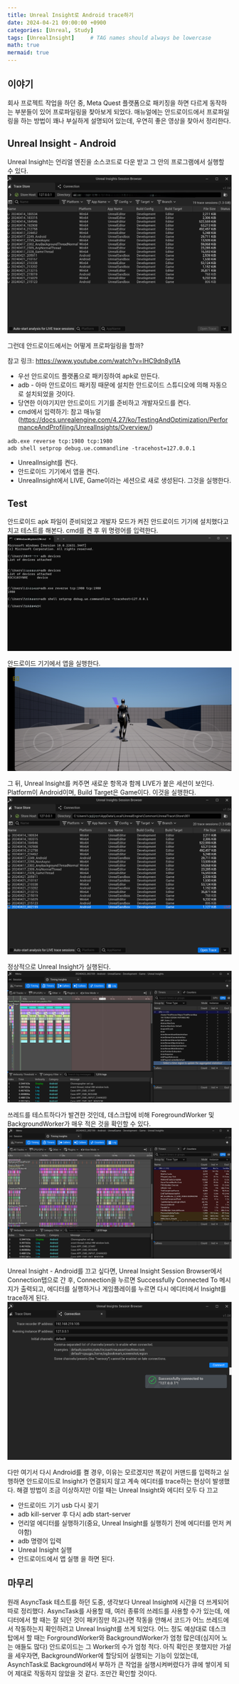 ```yaml
---
title: Unreal Insight로 Android trace하기
date: 2024-04-21 09:00:00 +0900
categories: [Unreal, Study]
tags: [UnrealInsight]     # TAG names should always be lowercase
math: true
mermaid: true
---
```

## 이야기
회사 프로젝트 작업을 하던 중, Meta Quest 플랫폼으로 패키징을 하면 다르게 동작하는 부분들이 있어 프로파일링을 찾아보게 되었다.
매뉴얼에는 안드로이드에서 프로파일링을 하는 방법이 꽤나 부실하게 설명되어 있는데, 우연히 좋은 영상을 찾아서 정리한다.

## Unreal Insight - Android

Unreal Insight는 언리얼 엔진을 소스코드로 다운 받고 그 안의 프로그램에서 실행할 수 있다.
![Untitled](/assets/UnrealInsightAndroid/UnrealInsight.png)

그런데 안드로이드에서는 어떻게 프로파일링을 할까?

참고 링크: <https://www.youtube.com/watch?v=IHC9dn8yl1A>

- 우선 안드로이드 플랫폼으로 패키징하여 apk로 만든다.
- adb - 아마 안드로이드 패키징 때문에 설치한 안드로이드 스튜디오에 의해 자동으로 설치되었을 것이다.
- 당연한 이야기지만 안드로이드 기기를 준비하고 개발자모드를 켠다.
- cmd에서 입력하기:
참고 매뉴얼(<https://docs.unrealengine.com/4.27/ko/TestingAndOptimization/PerformanceAndProfiling/UnrealInsights/Overview/>)


```text
adb.exe reverse tcp:1980 tcp:1980
adb shell setprop debug.ue.commandline -tracehost=127.0.0.1
```
- UnrealInsight를 켠다.
- 안드로이드 기기에서 앱을 켠다.
- UnrealInsight에서 LIVE, Game이라는 세션으로 새로 생성된다. 그것을 실행한다.

## Test

안드로이드 apk 파일이 준비되었고 개발자 모드가 켜진 안드로이드 기기에 설치했다고 치고 테스트를 해본다.
cmd를 켠 후 위 명령어를 입력한다.
![Untitled](/assets/UnrealInsightAndroid/cmdadb.png)

안드로이드 기기에서 앱을 실행한다.
![Untitled](/assets/UnrealInsightAndroid/AppInAndroid.jpg)

그 뒤, Unreal Insight를 켜주면 새로운 항목과 함께 LIVE가 붙은 세션이 보인다. Platform이 Android이며, Build Target은 Game이다. 이것을 실행한다.
![Untitled](/assets/UnrealInsightAndroid/LiveInsight.png)

정상적으로 Unreal Insight가 실행된다.
![Untitled](/assets/UnrealInsightAndroid/InsightMain.png)

쓰레드를 테스트하다가 발견한 것인데, 데스크탑에 비해 ForegroundWorker 및 BackgroundWorker가 매우 적은 것을 확인할 수 있다.
![Untitled](/assets/UnrealInsightAndroid/InsightLessWorkers.png)

Unreal Insight - Android를 끄고 싶다면, Unreal Insight Session Browser에서 Connection탭으로 간 후, Connection을 누르면 Successfully Connected To 메시지가 출력되고, 에디터를 실행하거나 게임플레이를 누르면 다시 에디터에서 Insight를 trace하게 된다.
![Untitled](/assets/UnrealInsightAndroid/Successful.png)

다만 여기서 다시 Android를 켤 경우, 이유는 모르겠지만 똑같이 커맨드를 입력하고 실행하면 안드로이드로 Insight가 연결되지 않고 계속 에디터를 trace하는 현상이 발생했다.
해결 방법이 조금 이상하지만 이럴 때는 Unreal Insight와 에디터 모두 다 끄고
- 안드로이드 기기 usb 다시 꽂기
- adb kill-server 후 다시 adb start-server
- 언리얼 에디터를 실행하기(중요, Unreal Insight를 실행하기 전에 에디터를 먼저 켜야함)
- adb 명령어 입력
- Unreal Insight 실행
- 안드로이드에서 앱 실행
을 하면 된다.

## 마무리
원래 AsyncTask 테스트를 하던 도중, 생각보다 Unreal Insight에 시간을 더 쓰게되어 따로 정리했다. AsyncTask를 사용할 때, 여러 종류의 쓰레드를 사용할 수가 있는데, 에디터에서 할 때는 잘 되던 것이 패키징만 하고나면 작동을 안해서 코드가 어느 쓰레드에서 작동하는지 확인하려고 Unreal Insight를 쓰게 되었다. 어느 정도 예상대로 데스크탑에서 할 때는 ForgroundWorker와 BackgroundWorker가 엄청 많은데(심지어 노는 애들도 많다) 안드로이드는 그 Worker의 수가 엄청 적다. 아직 확인은 못했지만 가설을 세우자면, BackgroundWorker에 할당되어 실행되는 기능이 있었는데, AsynchTask로 Background에서 부하가 큰 작업을 실행시켜버렸다가 큐에 쌓이게 되어 제대로 작동하지 않았을 것 같다. 조만간 확인할 것이다.